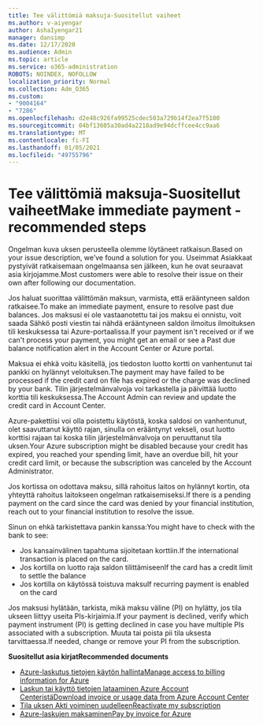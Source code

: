 ```yaml
---
title: Tee välittömiä maksuja-Suositellut vaiheet
ms.author: v-aiyengar
author: AshaIyengar21
manager: dansimp
ms.date: 12/17/2020
ms.audience: Admin
ms.topic: article
ms.service: o365-administration
ROBOTS: NOINDEX, NOFOLLOW
localization_priority: Normal
ms.collection: Adm_O365
ms.custom:
- "9004164"
- "7286"
ms.openlocfilehash: d2e48c926fa99525cdec503a729b14f2ea7f5100
ms.sourcegitcommit: 04bf13605a30ad4a2218ad9e94dcffcee4cc9aa6
ms.translationtype: MT
ms.contentlocale: fi-FI
ms.lasthandoff: 01/05/2021
ms.locfileid: "49755796"
---
```

# <a name="make-immediate-payment---recommended-steps"></a><span data-ttu-id="1f64b-102">Tee välittömiä maksuja-Suositellut vaiheet</span><span class="sxs-lookup"><span data-stu-id="1f64b-102">Make immediate payment - recommended steps</span></span>

<span data-ttu-id="1f64b-103">Ongelman kuva uksen perusteella olemme löytäneet ratkaisun.</span><span class="sxs-lookup"><span data-stu-id="1f64b-103">Based on your issue description, we’ve found a solution for you.</span></span> <span data-ttu-id="1f64b-104">Useimmat Asiakkaat pystyivät ratkaisemaan ongelmaansa sen jälkeen, kun he ovat seuraavat asia kirjojamme.</span><span class="sxs-lookup"><span data-stu-id="1f64b-104">Most customers were able to resolve their issue on their own after following our documentation.</span></span>

<span data-ttu-id="1f64b-105">Jos haluat suorittaa välittömän maksun, varmista, että erääntyneen saldon ratkaisee.</span><span class="sxs-lookup"><span data-stu-id="1f64b-105">To make an immediate payment, ensure to resolve past due balances.</span></span> <span data-ttu-id="1f64b-106">Jos maksusi ei ole vastaanotettu tai jos maksu ei onnistu, voit saada Sähkö posti viestin tai nähdä erääntyneen saldon ilmoitus ilmoituksen tili keskuksessa tai Azure-portaalissa.</span><span class="sxs-lookup"><span data-stu-id="1f64b-106">If your payment isn't received or if we can't process your payment, you might get an email or see a Past due balance notification alert in the Account Center or Azure portal.</span></span> 

<span data-ttu-id="1f64b-107">Maksua ei ehkä voitu käsitellä, jos tiedoston luotto kortti on vanhentunut tai pankki on hylännyt veloituksen.</span><span class="sxs-lookup"><span data-stu-id="1f64b-107">The payment may have failed to be processed if the credit card on file has expired or the charge was declined by your bank.</span></span> <span data-ttu-id="1f64b-108">Tilin järjestelmänvalvoja voi tarkastella ja päivittää luotto korttia tili keskuksessa.</span><span class="sxs-lookup"><span data-stu-id="1f64b-108">The Account Admin can review and update the credit card in Account Center.</span></span> 

<span data-ttu-id="1f64b-109">Azure-pakettiisi voi olla poistettu käytöstä, koska saldosi on vanhentunut, olet saavuttanut käyttö rajan, sinulla on erääntynyt vekseli, osut luotto korttisi rajaan tai koska tilin järjestelmänvalvoja on peruuttanut tila uksen.</span><span class="sxs-lookup"><span data-stu-id="1f64b-109">Your Azure subscription might be disabled because your credit has expired, you reached your spending limit, have an overdue bill, hit your credit card limit, or because the subscription was canceled by the Account Administrator.</span></span>  

<span data-ttu-id="1f64b-110">Jos kortissa on odottava maksu, sillä rahoitus laitos on hylännyt kortin, ota yhteyttä rahoitus laitokseen ongelman ratkaisemiseksi.</span><span class="sxs-lookup"><span data-stu-id="1f64b-110">If there is a pending payment on the card since the card was denied by your financial institution, reach out to your financial institution to resolve the issue.</span></span>  

<span data-ttu-id="1f64b-111">Sinun on ehkä tarkistettava pankin kanssa:</span><span class="sxs-lookup"><span data-stu-id="1f64b-111">You might have to check with the bank to see:</span></span>

- <span data-ttu-id="1f64b-112">Jos kansainvälinen tapahtuma sijoitetaan korttiin.</span><span class="sxs-lookup"><span data-stu-id="1f64b-112">If the international transaction is placed on the card.</span></span> 
- <span data-ttu-id="1f64b-113">Jos kortilla on luotto raja saldon tilittämiseen</span><span class="sxs-lookup"><span data-stu-id="1f64b-113">If the card has a credit limit to settle the balance</span></span> 
- <span data-ttu-id="1f64b-114">Jos kortilla on käytössä toistuva maksu</span><span class="sxs-lookup"><span data-stu-id="1f64b-114">If recurring payment is enabled on the card</span></span> 

<span data-ttu-id="1f64b-115">Jos maksusi hylätään, tarkista, mikä maksu väline (PI) on hylätty, jos tila ukseen liittyy useita PIs-kirjaimia.</span><span class="sxs-lookup"><span data-stu-id="1f64b-115">If your payment is declined, verify which payment instrument (PI) is getting declined in case you have multiple PIs associated with a subscription.</span></span> <span data-ttu-id="1f64b-116">Muuta tai poista pii tila uksesta tarvittaessa.</span><span class="sxs-lookup"><span data-stu-id="1f64b-116">If needed, change or remove your PI from the subscription.</span></span> 

<span data-ttu-id="1f64b-117">**Suositellut asia kirjat**</span><span class="sxs-lookup"><span data-stu-id="1f64b-117">**Recommended documents**</span></span> 

- [<span data-ttu-id="1f64b-118">Azure-laskutus tietojen käytön hallinta</span><span class="sxs-lookup"><span data-stu-id="1f64b-118">Manage access to billing information for Azure</span></span>](https://docs.microsoft.com/azure/billing/billing-manage-access?WT.mc_id=Portal-Microsoft_Azure_Support)
- [<span data-ttu-id="1f64b-119">Laskun tai käyttö tietojen lataaminen Azure Account Centeristä</span><span class="sxs-lookup"><span data-stu-id="1f64b-119">Download invoice or usage data from Azure Account Center</span></span>](https://docs.microsoft.com/azure/billing/billing-download-azure-invoice-daily-usage-date?WT.mc_id=Portal-Microsoft_Azure_Support)
- [<span data-ttu-id="1f64b-120">Tila uksen Akti voiminen uudelleen</span><span class="sxs-lookup"><span data-stu-id="1f64b-120">Reactivate my subscription</span></span>](https://docs.microsoft.com/azure/billing/billing-subscription-become-disable?WT.mc_id=Portal-Microsoft_Azure_Support)
- [<span data-ttu-id="1f64b-121">Azure-laskujen maksaminen</span><span class="sxs-lookup"><span data-stu-id="1f64b-121">Pay by invoice for Azure</span></span>](https://docs.microsoft.com/azure/cost-management-billing/manage/pay-by-invoice) 